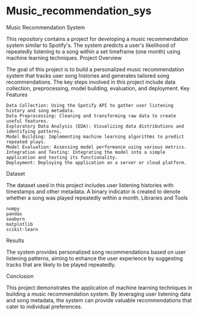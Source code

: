 # Music_recommendation_sys

Music Recommendation System

This repository contains a project for developing a music recommendation system similar to Spotify's. The system predicts a user's likelihood of repeatedly listening to a song within a set timeframe (one month) using machine learning techniques.
Project Overview

The goal of this project is to build a personalized music recommendation system that tracks user song histories and generates tailored song recommendations. The key steps involved in this project include data collection, preprocessing, model building, evaluation, and deployment.
Key Features

    Data Collection: Using the Spotify API to gather user listening history and song metadata.
    Data Preprocessing: Cleaning and transforming raw data to create useful features.
    Exploratory Data Analysis (EDA): Visualizing data distributions and identifying patterns.
    Model Building: Implementing machine learning algorithms to predict repeated plays.
    Model Evaluation: Assessing model performance using various metrics.
    Integration and Testing: Integrating the model into a simple application and testing its functionality.
    Deployment: Deploying the application on a server or cloud platform.

Dataset

The dataset used in this project includes user listening histories with timestamps and other metadata. A binary indicator is created to denote whether a song was played repeatedly within a month.
Libraries and Tools

    numpy
    pandas
    seaborn
    matplotlib
    scikit-learn
    
Results

The system provides personalized song recommendations based on user listening patterns, aiming to enhance the user experience by suggesting tracks that are likely to be played repeatedly.

Conclusion

This project demonstrates the application of machine learning techniques in building a music recommendation system. By leveraging user listening data and song metadata, the system can provide valuable recommendations that cater to individual preferences.
